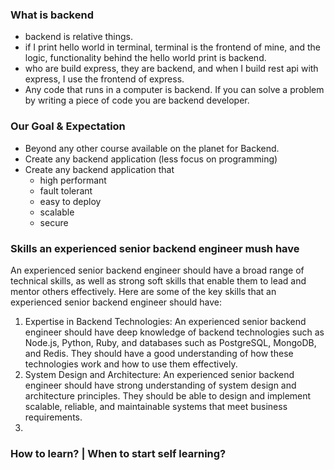 ### What is backend

- backend is relative things.
- if I print hello world in terminal, terminal is the frontend of mine, and the logic, functionality behind the hello world print is backend.
- who are build express, they are backend, and when I build rest api with express, I use the frontend of express.
- Any code that runs in a computer is backend. If you can solve a problem by writing a piece of code you are backend developer.

### Our Goal & Expectation

- Beyond any other course available on the planet for Backend.
- Create any backend application (less focus on programming)
- Create any backend application that
  - high performant
  - fault tolerant
  - easy to deploy
  - scalable
  - secure

### Skills an experienced senior backend engineer mush have

An experienced senior backend engineer should have a broad range of technical skills, as well as strong soft skills that enable them to lead and mentor others effectively. Here are some of the key skills that an experienced senior backend engineer should have:

1. Expertise in Backend Technologies: An experienced senior backend engineer should have deep knowledge of backend technologies such as Node.js, Python, Ruby, and databases such as PostgreSQL, MongoDB, and Redis. They should have a good understanding of how these technologies work and how to use them effectively.
2. System Design and Architecture: An experienced senior backend engineer should have strong understanding of system design and architecture principles. They should be able to design and implement scalable, reliable, and maintainable systems that meet business requirements.
3.

### How to learn? | When to start self learning?
